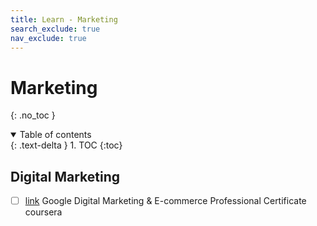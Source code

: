```yaml
---
title: Learn - Marketing
search_exclude: true
nav_exclude: true
---
```


<!-- prettier-ignore-start -->
# Marketing
{: .no_toc }

<details open markdown="block">
  <summary>
    Table of contents
  </summary>
  {: .text-delta }
1. TOC
{:toc}
</details>

<!-- prettier-ignore-end -->

## Digital Marketing

-   [ ] [link](https://www.coursera.org/google-certificates/digital-marketing-certificate) Google Digital Marketing & E-commerce Professional Certificate coursera
